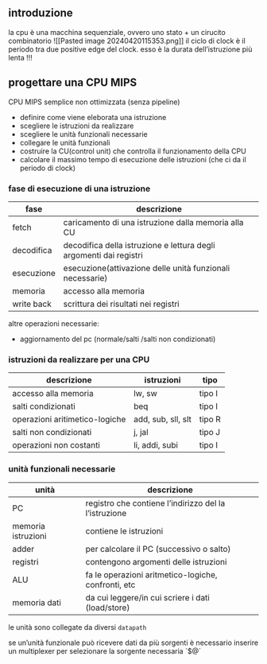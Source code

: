## introduzione
la cpu è una macchina sequenziale, ovvero uno stato + un cirucito combinatorio
![[Pasted image 20240420115353.png]]
il ciclo di clock è il periodo tra due positive edge del clock. esso è la durata dell’istruzione più lenta !!!
## progettare una CPU MIPS
CPU MIPS semplice non ottimizzata (senza pipeline)
- definire come viene eleborata una istruzione
- scegliere le istruzioni da realizzare
- scegliere le unità funzionali  necessarie
- collegare le unità funzionali
- costruire la CU(control unit) che controlla il funzionamento della CPU
- calcolare il massimo tempo di esecuzione delle istruzioni (che ci da il periodo di clock)

### fase di esecuzione di una istruzione

| fase       | descrizione                                                        |
| ---------- | ------------------------------------------------------------------ |
| fetch      | caricamento di una istruzione dalla memoria alla CU                |
| decodifica | decodifica della istruzione e lettura degli argomenti dai registri |
| esecuzione | esecuzione(attivazione delle unità funzionali necessarie)          |
| memoria    | accesso alla memoria                                               |
| write back | scrittura dei risultati nei registri                               |
altre operazioni necessarie:
- aggiornamento del pc (normale/salti /salti non condizionati)

### istruzioni da realizzare per una CPU

| descrizione                    | istruzioni         | tipo   |
| ------------------------------ | ------------------ | ------ |
| accesso alla memoria           | lw, sw             | tipo I |
| salti condizionati             | beq                | tipo I |
| operazioni aritimetico-logiche | add, sub, sll, slt | tipo R |
| salti non condizionati         | j, jal             | tipo J |
| operazioni non costanti        | li, addi, subi     | tipo I |

### unità funzionali necessarie

| unità              | descrizione                                           |
| ------------------ | ----------------------------------------------------- |
| PC                 | registro che contiene l’indirizzo del la l’istruzione |
| memoria istruzioni | contiene le istruzioni                                |
| adder              | per calcolare il PC (successivo o salto)              |
| registri           | contengono argomenti delle istruzioni                 |
| ALU                | fa le operazioni aritmetico-logiche, confronti, etc   |
| memoria dati       | da cui leggere/in cui scriere i dati (load/store)     |
le unità sono collegate da diversi `datapath`

se un’unità funzionale può ricevere dati da più sorgenti è necessario inserire un multiplexer per selezionare la sorgente necessaria `$@´
